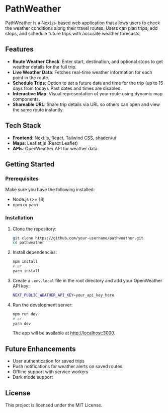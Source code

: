 # PathWeather

PathWeather is a Next.js-based web application that allows users to check the weather conditions along their travel routes. Users can plan trips, add stops, and schedule future trips with accurate weather forecasts.

## Features

- **Route Weather Check**: Enter start, destination, and optional stops to get weather details for the full trip.
- **Live Weather Data**: Fetches real-time weather information for each point in the route.
- **Schedule Trips**: Option to set a future date and time for the trip (up to 15 days from today). Past dates and times are disabled.
- **Interactive Map**: Visual representation of your route using dynamic map components.
- **Shareable URL**: Share trip details via URL so others can open and view the same route instantly.

## Tech Stack

- **Frontend**: Next.js, React, Tailwind CSS, shadcn/ui
- **Maps**: Leaflet.js (React Leaflet)
- **APIs**: OpenWeather API for weather data

## Getting Started

### Prerequisites

Make sure you have the following installed:

- Node.js (>= 18)
- npm or yarn

### Installation

1. Clone the repository:

   ```bash
   git clone https://github.com/your-username/pathweather.git
   cd pathweather
   ```

2. Install dependencies:

   ```bash
   npm install
   # or
   yarn install
   ```

3. Create a `.env.local` file in the root directory and add your OpenWeather API key:

   ```bash
   NEXT_PUBLIC_WEATHER_API_KEY=your_api_key_here
   ```

4. Run the development server:

   ```bash
   npm run dev
   # or
   yarn dev
   ```

   The app will be available at [http://localhost:3000](http://localhost:3000).

## Future Enhancements

- User authentication for saved trips
- Push notifications for weather alerts on saved routes
- Offline support with service workers
- Dark mode support

## License

This project is licensed under the MIT License.

